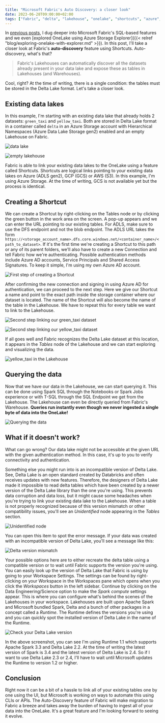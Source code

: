 ```yaml
---
title: "Microsoft Fabric's Auto Discovery: a closer look"
date: 2023-06-28T09:00:00+02:00
tags: ["fabric", "delta", "lakehouse", "onelake", "shortcuts", "azure", "data lake", "data warehouse", "data engineering", "spark", "delta lake", "adls"]
---
```


In [previous posts](/tags/fabric/), I dug deeper into Microsoft Fabric's SQL-based features and we even [explored OneLake using Azure Storage Explorer]({{< relref "blog/exploring-onelake-with-explorer.md" >}}). In this post, I'll take a closer look at Fabric's **auto-discovery** feature using Shortcuts. Auto-discovery, what's that?

> Fabric's Lakehouses can automatically discover all the datasets already present in your data lake and expose these as tables in Lakehouses (and Warehouses).

Cool, right? At the time of writing, there is a single condition: the tables must be stored in the Delta Lake format. Let's take a closer look.

## Existing data lakes

In this example, I'm starting with an existing data lake that already holds 2 datasets: `green_taxi` and `yellow_taxi`. Both are stored in Delta Lake format in a container called `delta` in an Azure Storage account with Hierarchical Namespaces (Azure Data Lake Storage gen2) enabled and an empty Lakehouse on Fabric.

![data lake](/img/post/2023/fabric_discovery/data_lake.png "existing data lake")

![empty lakehouse](/img/post/2023/fabric_discovery/empty_lakehouse.png "empty Lakehouse")

Fabric is able to link your existing data lakes to the OneLake using a feature called Shortcuts. Shortcuts are logical links pointing to your existing data lakes on Azure (ADLS gen2), GCP (GCS) or AWS (S3). In this example, I'm using Azure Storage. At the time of writing, GCS is not available yet but the process is identical.

## Creating a Shortcut

We can create a Shortcut by right-clicking on the Tables node or by clicking the green button in the work area on the screen. A pop-up appears and we can enter the URL pointing to our existing tables. For ADLS, make sure to use the DFS endpoint and not the blob endpoint. The ADLS URL takes the form `https://<storage_account_name>.dfs.core.windows.net/<container_name>/<path_to_dataset>`. If it's the first time we're creating a Shortcut to this path or any of its parent folders, we'll also have to create a new Connection and tell Fabric how we're authenticating. Possible authentication methods include Azure AD accounts, Service Principals and Shared Access Signatures. To keep it simple, I'm using my own Azure AD account.

![First step of creating a Shortcut](/img/post/2023/fabric_discovery/shortcut_first_step.png "First step of creating a Shortcut")

After confirming the new connection and signing in using Azure AD for authentication, we can proceed to the next step. Here we give our Shortcut a name and point to the exact path inside the storage container where our dataset is located. The name of the Shortcut will also become the name of the table in the Lakehouse. We have to repeat this for every table we want to link to the Lakehouse.

![Second step linking our green_taxi dataset](/img/post/2023/fabric_discovery/shortcut_green_taxi.png "Second step linking our green_taxi dataset")

![Second step linking our yellow_taxi dataset](/img/post/2023/fabric_discovery/shortcut_yellow_taxi.png "Second step linking our yellow_taxi dataset")

If all goes well and Fabric recognizes the Delta Lake dataset at this location, it appears in the *Tables* node of the Lakehouse and we can start exploring and visualizing the data.

![yellow_taxi in the Lakehouse](/img/post/2023/fabric_discovery/delta_load_succeeded.png "yellow_taxi in the Lakehouse")

## Querying the data

Now that we have our data in the Lakehouse, we can start querying it. This can be done using Spark SQL through the Notebooks or Spark Jobs experience or with T-SQL through the SQL Endpoint we get from the Lakehouse. The Lakehouse can even be directly queried from Fabric's Warehouse. **Queries run instantly even though we never ingested a single byte of data into the OneLake!**

![Querying the data](/img/post/2023/fabric_discovery/sql_endpoint.png "Querying the data")

## What if it doesn't work?

What can go wrong? Our data lake might not be accessible at the given URL with the given authentication method. In this case, it's up to you to verify connectivity and authentication.

Something else you might run into is an incompatible version of Delta Lake. See, Delta Lake is an open standard created by Databricks and often receives updates with new features. Therefore, the designers of Delta Lake made it impossible to read delta tables which have been created by a newer version of the Delta Lake library than the one you're using. This prevents data corruption and data loss, but it might cause some headaches when you're trying to link your existing data lake to the Lakehouse. When a table is not properly recognized because of this version mismatch or other compatibility issues, you'll see an *Unidentified* node appearing in the *Tables* section.

![Unidentified node](/img/post/2023/fabric_discovery/unidentified.png "Unidentified node")

You can open this item to spot the error message. If your data was created with an incompatible version of Delta Lake, you'll see a message like this:

![Delta version mismatch](/img/post/2023/fabric_discovery/delta_version_error.png "Delta version mismatch")

Your possible options here are to either recreate the delta table using a compatible version or to wait until Fabric supports the version you're using. You can easily look up the version of Delta Lake that Fabric is using by going to your Workspace Settings. The settings can be found by right-clicking on your Workspace in the Workspaces pane which opens when you click the *Workspaces* button in the left sidebar. Continue by clicking on the Data Engineering/Science option to make the *Spark compute* settings appear. This is where you can configure what's behind the scenes of the Lakehouses in your workspace. Lakehouses are built upon Apache Spark and Microsoft bundled Spark, Delta and a bunch of other packages in a concept called a *Runtime*. The Runtime defines the versions you're using and you can quickly spot the installed version of Delta Lake in the name of the Runtime.

![Check your Delta Lake version](/img/post/2023/fabric_discovery/check_delta_version.png "Check your Delta Lake version")

In the above screenshot, you can see I'm using Runtime 1.1 which supports Apache Spark 3.3 and Delta Lake 2.2. At the time of writing the latest version of Spark is 3.4 and the latest version of Delta Lake is 2.4. So if I want to use Delta Lake 2.3 or 2.4, I'll have to wait until Microsoft updates the Runtime to version 1.2 or higher.

## Conclusion

Right now it can be a bit of a hassle to link all of your existing tables one by one using the UI, but Microsoft is working on ways to automate this using CLIs or APIs. The Auto-Discovery feature of Fabric will make migration to Fabric a breeze and takes away the burden of having to ingest all of your data into the OneLake. It's a great feature and I'm looking forward to seeing it evolve.
